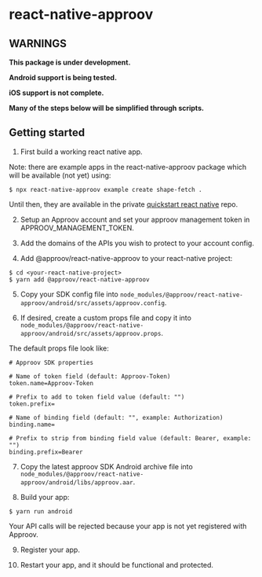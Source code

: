 # react-native-approov

## WARNINGS

**This package is under development.**

**Android support is being tested.**

**iOS support is not complete.**

**Many of the steps below will be simplified through scripts.**

## Getting started

1. First build a working react native app.

Note: there are example apps in the react-native-approov package which will be available (not yet) using:

```
$ npx react-native-approov example create shape-fetch .
```

Until then, they are available in the private [quickstart react native](https://gitlab.com/criticalblue/playground/quickstart-react-native) repo.

2. Setup an Approov account and set your approov management token in APPROOV_MANAGEMENT_TOKEN.

3. Add the domains of the APIs you wish to protect to your account config.

4. Add @approov/react-native-approov to your react-native project:

```
$ cd <your-react-native-project>
$ yarn add @approov/react-native-approov
```

5. Copy your SDK config file into `node_modules/@approov/react-native-approov/android/src/assets/approov.config`.

6. If desired, create a custom props file and copy it into `node_modules/@approov/react-native-approov/android/src/assets/approov.props`.

The default props file look like:

```
# Approov SDK properties

# Name of token field (default: Approov-Token)
token.name=Approov-Token

# Prefix to add to token field value (default: "")
token.prefix=

# Name of binding field (default: "", example: Authorization)
binding.name=

# Prefix to strip from binding field value (default: Bearer, example: "")
binding.prefix=Bearer
```

7. Copy the latest approov SDK Android archive file into `node_modules/@approov/react-native-approov/android/libs/approov.aar`.

8. Build your app:

```
$ yarn run android
```

Your API calls will be rejected because your app is not yet registered with Approov.

9. Register your app.

10. Restart your app, and it should be functional and protected.
